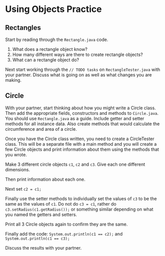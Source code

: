 # Using Objects Practice

## Rectangles

Start by reading through the `Rectangle.java` code. 
1)    What does a rectangle object know?
2)    How many different ways are there to create rectangle objects?
3)    What can a rectangle object do?

Next start working through the `// TODO tasks` on `RectangleTester.java` with your partner. Discuss what is going on as well as what changes you are making. 


## Circle
With your partner, start thinking about how you might write a Circle class. Then add the appropriate fields, constructors and methods to `Circle.java`. You should use `Rectangle.java` as a guide. Include getter and setter methods for all instance data. Also create methods that would calculate the circumference and area of a circle. 


Once you have the Circle class written, you need to create a CircleTester class. This will be a separate file with a main method and you will create a few Circle objects and print information about them using the methods that you wrote.

Make 3 different circle objects `c1`, `c2` and `c3`. Give each one different dimensions.

Then print information about each one.

Next set `c2 = c1;`

Finally use the setter methods to individually set the values of `c3` to be the same as the values of `c1`.  Do not do `c3 = c1`, rather do `c3.setRadius(c1.getRadius());` or something similar depending on what you named the getters and setters.

Print all 3 Circle objects again to confirm they are the same.

Finally add the code: `System.out.println(c1 == c2);` and `System.out.println(c1 == c3);`

Discuss the results with your partner.
